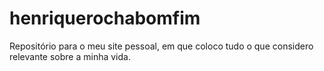 # henriquerochabomfim
Repositório para o meu site pessoal, em que coloco tudo o que considero relevante sobre a minha vida.
